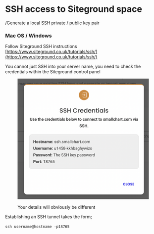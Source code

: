 # SSH access to Siteground space

/Generate a local SSH private / public key pair

### Mac OS / Windows

Follow Siteground SSH instructions [https://www.siteground.co.uk/tutorials/ssh/](https://www.siteground.co.uk/tutorials/ssh/)

You cannot just SSH into your server name, you need to check the credentials within the Siteground control panel

<figure><img src="../.gitbook/assets/Screenshot 2022-11-28 at 13.01.20.png" alt=""><figcaption><p>Your details will obviously be different</p></figcaption></figure>

Establishing an SSH tunnel takes the form;

`ssh username@hostname -p18765`



